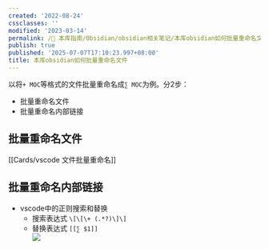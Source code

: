 ```yaml
---
created: '2022-08-24'
cssclasses: ''
modified: '2023-03-14'
permalink: /🧰 本库指南/Obsidian/obsidian相关笔记/本库obsidian如何批量重命名文件.md
publish: true
published: '2025-07-07T17:10:23.997+08:00'
title: 本库obsidian如何批量重命名文件
---
```

以将`+ MOC`等格式的文件批量重命名成`∑ MOC`为例。分2步：

- 批量重命名文件
- 批量重命名内部链接

## 批量重命名文件

[[Cards/vscode 文件批量重命名]]

## 批量重命名内部链接

- vscode中的正则搜索和替换
	- 搜索表达式 `\[\[\+ (.*?)\]\]`
	- 替换表达式 `[[∑ $1]]`  
![](https://img2.oldwinter.top/202208241649678.png)